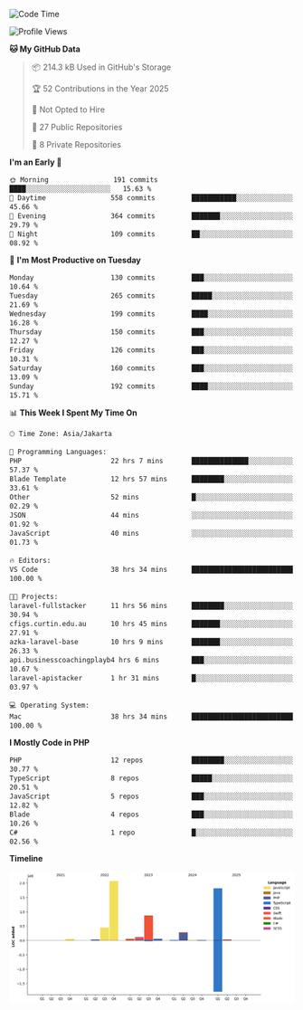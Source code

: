 <!--START_SECTION:waka-->
![Code Time](http://img.shields.io/badge/Code%20Time-709%20hrs%203%20mins-blue)

![Profile Views](http://img.shields.io/badge/Profile%20Views-0-blue)

**🐱 My GitHub Data** 

> 📦 214.3 kB Used in GitHub's Storage 
 > 
> 🏆 52 Contributions in the Year 2025
 > 
> 🚫 Not Opted to Hire
 > 
> 📜 27 Public Repositories 
 > 
> 🔑 8 Private Repositories 
 > 
**I'm an Early 🐤** 

```text
🌞 Morning                191 commits         ████░░░░░░░░░░░░░░░░░░░░░   15.63 % 
🌆 Daytime                558 commits         ███████████░░░░░░░░░░░░░░   45.66 % 
🌃 Evening                364 commits         ███████░░░░░░░░░░░░░░░░░░   29.79 % 
🌙 Night                  109 commits         ██░░░░░░░░░░░░░░░░░░░░░░░   08.92 % 
```
📅 **I'm Most Productive on Tuesday** 

```text
Monday                   130 commits         ███░░░░░░░░░░░░░░░░░░░░░░   10.64 % 
Tuesday                  265 commits         █████░░░░░░░░░░░░░░░░░░░░   21.69 % 
Wednesday                199 commits         ████░░░░░░░░░░░░░░░░░░░░░   16.28 % 
Thursday                 150 commits         ███░░░░░░░░░░░░░░░░░░░░░░   12.27 % 
Friday                   126 commits         ███░░░░░░░░░░░░░░░░░░░░░░   10.31 % 
Saturday                 160 commits         ███░░░░░░░░░░░░░░░░░░░░░░   13.09 % 
Sunday                   192 commits         ████░░░░░░░░░░░░░░░░░░░░░   15.71 % 
```


📊 **This Week I Spent My Time On** 

```text
🕑︎ Time Zone: Asia/Jakarta

💬 Programming Languages: 
PHP                      22 hrs 7 mins       ██████████████░░░░░░░░░░░   57.37 % 
Blade Template           12 hrs 57 mins      ████████░░░░░░░░░░░░░░░░░   33.61 % 
Other                    52 mins             █░░░░░░░░░░░░░░░░░░░░░░░░   02.29 % 
JSON                     44 mins             ░░░░░░░░░░░░░░░░░░░░░░░░░   01.92 % 
JavaScript               40 mins             ░░░░░░░░░░░░░░░░░░░░░░░░░   01.73 % 

🔥 Editors: 
VS Code                  38 hrs 34 mins      █████████████████████████   100.00 % 

🐱‍💻 Projects: 
laravel-fullstacker      11 hrs 56 mins      ████████░░░░░░░░░░░░░░░░░   30.94 % 
cfigs.curtin.edu.au      10 hrs 45 mins      ███████░░░░░░░░░░░░░░░░░░   27.91 % 
azka-laravel-base        10 hrs 9 mins       ███████░░░░░░░░░░░░░░░░░░   26.33 % 
api.businesscoachingplayb4 hrs 6 mins        ███░░░░░░░░░░░░░░░░░░░░░░   10.67 % 
laravel-apistacker       1 hr 31 mins        █░░░░░░░░░░░░░░░░░░░░░░░░   03.97 % 

💻 Operating System: 
Mac                      38 hrs 34 mins      █████████████████████████   100.00 % 
```

**I Mostly Code in PHP** 

```text
PHP                      12 repos            ████████░░░░░░░░░░░░░░░░░   30.77 % 
TypeScript               8 repos             █████░░░░░░░░░░░░░░░░░░░░   20.51 % 
JavaScript               5 repos             ███░░░░░░░░░░░░░░░░░░░░░░   12.82 % 
Blade                    4 repos             ███░░░░░░░░░░░░░░░░░░░░░░   10.26 % 
C#                       1 repo              █░░░░░░░░░░░░░░░░░░░░░░░░   02.56 % 
```



**Timeline**

![Lines of Code chart](https://raw.githubusercontent.com/brstreet2/brstreet2/main/assets/bar_graph.png)


<!--END_SECTION:waka-->
